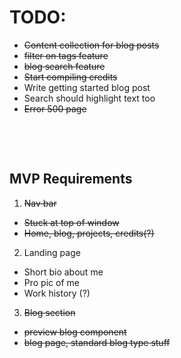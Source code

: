 # TODO:

- ~~Content collection for blog posts~~
- ~~filter on tags feature~~
- ~~blog search feature~~
- ~~Start compiling credits~~
- Write getting started blog post
- Search should highlight text too
- ~~Error 500 page~~

<pre>



</pre>


## MVP Requirements

1. ~~Nav bar~~

- ~~Stuck at top of window~~
- ~~Home, blog, projects, credits(?)~~

2. Landing page

- Short bio about me
- Pro pic of me
- Work history (?)

3. ~~Blog section~~

- ~~preview blog component~~
- ~~blog page, standard blog type stuff~~

<pre>



</pre>

